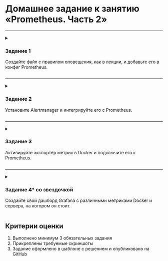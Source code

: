 # Домашнее задание к занятию «Prometheus. Часть 2»

---
<details>
  <summary>

### Задание 1

Создайте файл с правилом оповещения, как в лекции, и добавьте его в конфиг Prometheus.

  </summary>

### Требования к результату

- [ ] Погасите node exporter, стоящий на мониторинге, и прикрепите скриншот раздела оповещений Prometheus, где оповещение будет в статусе Pending

</details>

---
<details>
  <summary>

### Задание 2

Установите Alertmanager и интегрируйте его с Prometheus.

  </summary>

### Требования к результату

- [ ] Прикрепите скриншот Alerts из Prometheus, где правило оповещения будет в статусе Fireing, и скриншот из Alertmanager, где будет видно действующее правило оповещения

</details>

---
<details>
  <summary>

### Задание 3

Активируйте экспортёр метрик в Docker и подключите его к Prometheus.

  </summary>

### Требования к результату

- [ ] приложите скриншот браузера с открытым эндпоинтом, а также скриншот списка таргетов из интерфейса Prometheus.*

</details>

---
<details>
  <summary>

### Задание 4* со звездочкой 

Создайте свой дашборд Grafana с различными метриками Docker и сервера, на котором он стоит.

  </summary>

### Требования к результату

- [ ] Приложите скриншот, на котором будет дашборд Grafana с действующей метрикой

</details>

## Критерии оценки
1. Выполнено минимум 3 обязательных задания
2. Прикреплены требуемые скриншоты
3. Задание оформлено в шаблоне с решением и опубликовано на GitHub

